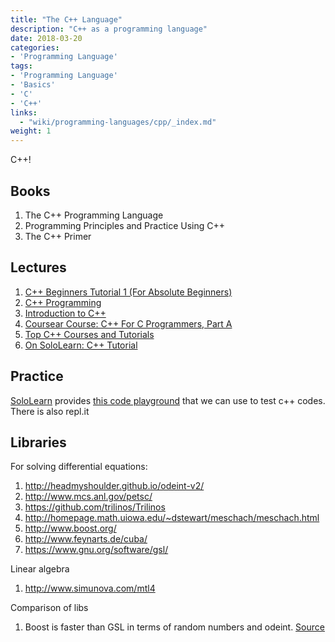 ```yaml
---
title: "The C++ Language"
description: "C++ as a programming language"
date: 2018-03-20
categories:
- 'Programming Language'
tags:
- 'Programming Language'
- 'Basics'
- 'C'
- 'C++'
links:
  - "wiki/programming-languages/cpp/_index.md"
weight: 1
---
```


C++!


## Books

1. The C++ Programming Language
2. Programming Principles and Practice Using C++
3. The C++ Primer


## Lectures

1. [C++ Beginners Tutorial 1 (For Absolute Beginners)](https://www.youtube.com/watch?v=ki3B8a-jLrE)
2. [C++ Programming](https://www.youtube.com/watch?v=Rub-JsjMhWY)
3. [Introduction to C++](https://ocw.mit.edu/courses/electrical-engineering-and-computer-science/6-096-introduction-to-c-january-iap-2011/)
4. [Coursear Course: C++ For C Programmers, Part A](https://www.coursera.org/learn/c-plus-plus-a)
5. [Top C++ Courses and Tutorials](https://www.udemy.com/courses/development/programming-languages/C-plus-plus-tutorials/)
6. [On SoloLearn: C++ Tutorial](https://www.sololearn.com/Course/CPlusPlus/)


## Practice

[SoloLearn](https://code.sololearn.com/#cpp) provides [this code playground](https://code.sololearn.com/#cpp) that we can use to test c++ codes. There is also repl.it

## Libraries

For solving differential equations:

1. http://headmyshoulder.github.io/odeint-v2/
2. http://www.mcs.anl.gov/petsc/
3. https://github.com/trilinos/Trilinos
4. http://homepage.math.uiowa.edu/~dstewart/meschach/meschach.html
5. http://www.boost.org/
6. http://www.feynarts.de/cuba/
7. https://www.gnu.org/software/gsl/


Linear algebra

1. http://www.simunova.com/mtl4


Comparison of libs

1. Boost is faster than GSL in terms of random numbers and odeint. [Source](https://dilawarnotes.wordpress.com/2016/04/21/benchmark-ode-solver-gsl-vs-boost-odeint-library/)
